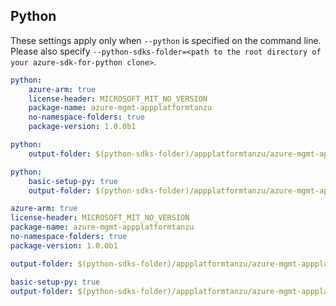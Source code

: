 ## Python

These settings apply only when `--python` is specified on the command line.
Please also specify `--python-sdks-folder=<path to the root directory of your azure-sdk-for-python clone>`.


``` yaml $(python)
python: 
    azure-arm: true
    license-header: MICROSOFT_MIT_NO_VERSION
    package-name: azure-mgmt-appplatformtanzu
    no-namespace-folders: true
    package-version: 1.0.0b1
```

``` yaml $(python-mode) == 'update'
python:
    output-folder: $(python-sdks-folder)/appplatformtanzu/azure-mgmt-appplatformtanzu/azure/mgmt/appplatformtanzu
```
``` yaml $(python-mode) == 'create'
python:
    basic-setup-py: true
    output-folder: $(python-sdks-folder)/appplatformtanzu/azure-mgmt-appplatformtanzu
```

``` yaml $(python) && $(track2)
azure-arm: true
license-header: MICROSOFT_MIT_NO_VERSION
package-name: azure-mgmt-appplatformtanzu
no-namespace-folders: true
package-version: 1.0.0b1
```

``` yaml $(python-mode) == 'update' && $(track2)
output-folder: $(python-sdks-folder)/appplatformtanzu/azure-mgmt-appplatformtanzu/azure/mgmt/appplatformtanzu
```
``` yaml $(python-mode) == 'create' && $(track2)
basic-setup-py: true
output-folder: $(python-sdks-folder)/appplatformtanzu/azure-mgmt-appplatformtanzu
```
